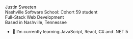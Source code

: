 Justin Sweeten <br>
Nashville Software School: Cohort 59 student <br>
Full-Stack Web Development <br>
Based in Nashville, Tennessee <br>

- 🌱 I’m currently learning JavaScript, React, C# and .NET 5

<!--
**jsweeten/jsweeten** is a ✨ _special_ ✨ repository because its `README.md` (this file) appears on your GitHub profile.

Here are some ideas to get you started:

- 🔭 I’m currently working on ...

- 👯 I’m looking to collaborate on ...
- 🤔 I’m looking for help with ...
- 💬 Ask me about ...
- 📫 How to reach me: ...
- 😄 Pronouns: ...
- ⚡ Fun fact: ...
-->
